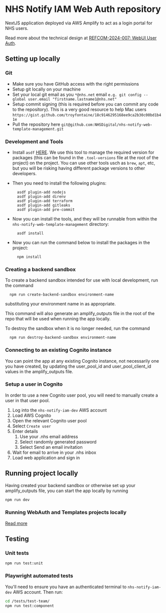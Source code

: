 # NHS Notify IAM Web Auth repository

NextJS application deployed via AWS Amplify to act as a login portal for NHS users.

Read more about the technical design at [REFCOM-2024-007: WebUI User Auth](https://nhsd-confluence.digital.nhs.uk/display/RIS/REFCOM-2024-007%3A+WebUI+User+Auth).

## Setting up locally

### Git

- Make sure you have GitHub access with the right permissions
- Setup git locally on your machine
- Set your local git email as you `*@nhs.net` email `e.g. git config --global user.email "firstname.lastname1@nhs.net"`
- Setup commit signing (this is required before you can commit any code to the repository). This is a very good resource to help Mac users `https://gist.github.com/troyfontaine/18c9146295168ee9ca2b30c00bd1b41e`
- Pull the repository here `git@github.com:NHSDigital/nhs-notify-web-template-management.git`

### Development and Tools

- Install `asdf` [HERE](https://asdf-vm.com/guide/getting-started.html#_2-download-asdf). We use this tool to manage the required version for packages (this can be found in the `.tool-versions` file at the root of the project) on the project. You can use other tools usch as `brew`, `apt`, etc, but you will be risking having different package versions to other developers.
- Then you need to install the following plugins:

  ```shell
    asdf plugin-add nodejs
    asdf plugin-add direnv
    asdf plugin-add terraform
    asdf plugin-add gitleaks
    asdf plugin-add pre-commit
  ```

- Now you can install the tools, and they will be runnable from within the `nhs-notify-web-template-management` directory:

  ```shell
    asdf install
  ```

- Now you can run the command below to install the packages in the project:

  ```shell
    npm install
  ```

### Creating a backend sandbox

To create a backend sandbox intended for use with local development, run the command

```shell
  npm run create-backend-sandbox environment-name
```

substituting your environment name in as appropriate.

This command will also generate an amplify_outputs file in the root of the repo that will be used when running the app locally.

To destroy the sandbox when it is no longer needed, run the command 

```shell
  npm run destroy-backend-sandbox environment-name
```

### Connecting to an existing Cognito instance

You can point the app at any existing Cognito instance, not necessarily one you have created, by updating the user_pool_id and user_pool_client_id values in the amplify_outputs file.

### Setup a user in Cognito

In order to use a new Cognito user pool, you will need to manually create a user in that user pool.

1. Log into the `nhs-notify-iam-dev` AWS account
2. Load AWS Cognito
3. Open the relevant Cognito user pool
4. Select `Create user`
5. Enter details
   1. Use your .nhs email address
   2. Select randomly generated password
   3. Select Send an email invitation
6. Wait for email to arrive in your .nhs inbox
7. Load web application and sign in

## Running project locally

Having created your backend sandbox or otherwise set up your amplify_outputs file, you can start the app locally by running

```bash
npm run dev
```

### Running WebAuth and Templates projects locally

[Read more](https://github.com/NHSDigital/nhs-notify-web-template-management/blob/main/README.md#running-templates-and-webauth-projects-locally)

## Testing

### Unit tests

```**bash**
npm run test:unit
```

### Playwright automated tests

You'll need to ensure you have an authenticated terminal to `nhs-notify-iam-dev` AWS account. Then run:

```bash
cd /tests/test-team/
npm run test:component
```
